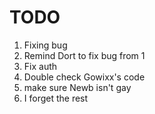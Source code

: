 # TODO
1. Fixing bug
2. Remind Dort to fix bug from 1
3. Fix auth
4. Double check Gowixx's code
5. make sure Newb isn't gay
6. I forget the rest
